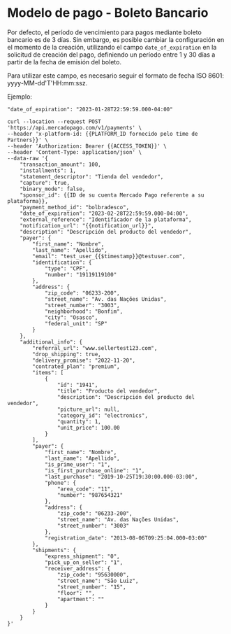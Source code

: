 # Modelo de pago - Boleto Bancario

Por defecto, el período de vencimiento para pagos mediante boleto bancario es de 3 días. Sin embargo, es posible cambiar la configuración en el momento de la creación, utilizando el campo `date_of_expiration` en la solicitud de creación del pago, definiendo un período entre 1 y 30 días a partir de la fecha de emisión del boleto.

Para utilizar este campo, es necesario seguir el formato de fecha ISO 8601: yyyy-MM-dd'T'HH:mm:ssz.

Ejemplo:

```curl
"date_of_expiration": "2023-01-28T22:59:59.000-04:00"
```

```curl
curl --location --request POST 'https://api.mercadopago.com/v1/payments' \
--header 'x-platform-id: {{PLATFORM_ID fornecido pelo time de Partners}}' \
--header 'Authorization: Bearer {{ACCESS_TOKEN}}' \
--header 'Content-Type: application/json' \
--data-raw '{
    "transaction_amount": 100,
    "installments": 1,
    "statement_descriptor": "Tienda del vendedor",
    "capture": true,
    "binary_mode": false,
    "sponsor_id": {{ID de su cuenta Mercado Pago referente a su plataforma}},
    "payment_method_id": "bolbradesco",
    "date_of_expiration": "2023-02-28T22:59:59.000-04:00",
    "external_reference": "Identificador de la plataforma",
    "notification_url": "{{notification_url}}",
    "description": "Descripción del producto del vendedor",
    "payer": {
        "first_name": "Nombre",
        "last_name": "Apellido",
        "email": "test_user_{{$timestamp}}@testuser.com",
        "identification": {
            "type": "CPF",
            "number": "19119119100"
        },
        "address": {
            "zip_code": "06233-200",
            "street_name": "Av. das Nações Unidas",
            "street_number": "3003",
            "neighborhood": "Bonfim",
            "city": "Osasco",
            "federal_unit": "SP"
        }
    },
    "additional_info": {
        "referral_url": "www.sellertest123.com",
        "drop_shipping": true,
        "delivery_promise": "2022-11-20",
        "contrated_plan": "premium",
        "items": [
            {
                "id": "1941",
                "title": "Producto del vendedor",
                "description": "Descripción del producto del vendedor",
                "picture_url": null,
                "category_id": "electronics",
                "quantity": 1,
                "unit_price": 100.00
            }
        ],
        "payer": {
            "first_name": "Nombre",
            "last_name": "Apellido",
            "is_prime_user": "1",
            "is_first_purchase_online": "1",
            "last_purchase": "2019-10-25T19:30:00.000-03:00",
            "phone": {
                "area_code": "11",
                "number": "987654321"
            },
            "address": {
                "zip_code": "06233-200",
                "street_name": "Av. das Nações Unidas",
                "street_number": "3003"
            },
            "registration_date": "2013-08-06T09:25:04.000-03:00"
        },
        "shipments": {
            "express_shipment": "0",
            "pick_up_on_seller": "1",
            "receiver_address": {
                "zip_code": "95630000",
                "street_name": "São Luiz",
                "street_number": "15",
                "floor": "",
                "apartment": ""
            }
        }
    }
}'
```